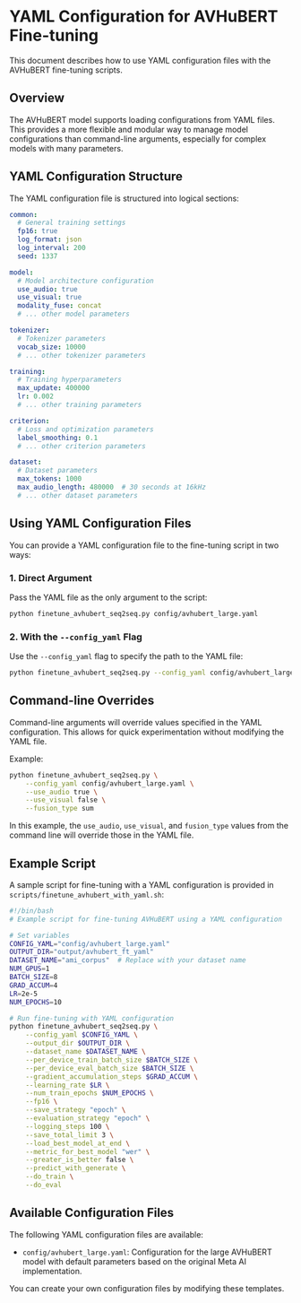 # YAML Configuration for AVHuBERT Fine-tuning

This document describes how to use YAML configuration files with the AVHuBERT fine-tuning scripts.

## Overview

The AVHuBERT model supports loading configurations from YAML files. This provides a more flexible and modular way to manage model configurations than command-line arguments, especially for complex models with many parameters.

## YAML Configuration Structure

The YAML configuration file is structured into logical sections:

```yaml
common:
  # General training settings
  fp16: true
  log_format: json
  log_interval: 200
  seed: 1337

model:
  # Model architecture configuration
  use_audio: true
  use_visual: true
  modality_fuse: concat
  # ... other model parameters

tokenizer:
  # Tokenizer parameters
  vocab_size: 10000
  # ... other tokenizer parameters

training:
  # Training hyperparameters
  max_update: 400000
  lr: 0.002
  # ... other training parameters

criterion:
  # Loss and optimization parameters
  label_smoothing: 0.1
  # ... other criterion parameters

dataset:
  # Dataset parameters
  max_tokens: 1000
  max_audio_length: 480000  # 30 seconds at 16kHz
  # ... other dataset parameters
```

## Using YAML Configuration Files

You can provide a YAML configuration file to the fine-tuning script in two ways:

### 1. Direct Argument

Pass the YAML file as the only argument to the script:

```bash
python finetune_avhubert_seq2seq.py config/avhubert_large.yaml
```

### 2. With the `--config_yaml` Flag

Use the `--config_yaml` flag to specify the path to the YAML file:

```bash
python finetune_avhubert_seq2seq.py --config_yaml config/avhubert_large.yaml
```

## Command-line Overrides

Command-line arguments will override values specified in the YAML configuration. This allows for quick experimentation without modifying the YAML file.

Example:

```bash
python finetune_avhubert_seq2seq.py \
    --config_yaml config/avhubert_large.yaml \
    --use_audio true \
    --use_visual false \
    --fusion_type sum
```

In this example, the `use_audio`, `use_visual`, and `fusion_type` values from the command line will override those in the YAML file.

## Example Script

A sample script for fine-tuning with a YAML configuration is provided in `scripts/finetune_avhubert_with_yaml.sh`:

```bash
#!/bin/bash
# Example script for fine-tuning AVHuBERT using a YAML configuration

# Set variables
CONFIG_YAML="config/avhubert_large.yaml"
OUTPUT_DIR="output/avhubert_ft_yaml"
DATASET_NAME="ami_corpus"  # Replace with your dataset name
NUM_GPUS=1
BATCH_SIZE=8
GRAD_ACCUM=4
LR=2e-5
NUM_EPOCHS=10

# Run fine-tuning with YAML configuration
python finetune_avhubert_seq2seq.py \
    --config_yaml $CONFIG_YAML \
    --output_dir $OUTPUT_DIR \
    --dataset_name $DATASET_NAME \
    --per_device_train_batch_size $BATCH_SIZE \
    --per_device_eval_batch_size $BATCH_SIZE \
    --gradient_accumulation_steps $GRAD_ACCUM \
    --learning_rate $LR \
    --num_train_epochs $NUM_EPOCHS \
    --fp16 \
    --save_strategy "epoch" \
    --evaluation_strategy "epoch" \
    --logging_steps 100 \
    --save_total_limit 3 \
    --load_best_model_at_end \
    --metric_for_best_model "wer" \
    --greater_is_better false \
    --predict_with_generate \
    --do_train \
    --do_eval
```

## Available Configuration Files

The following YAML configuration files are available:

- `config/avhubert_large.yaml`: Configuration for the large AVHuBERT model with default parameters based on the original Meta AI implementation.

You can create your own configuration files by modifying these templates.